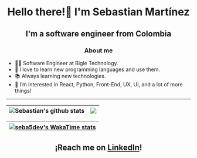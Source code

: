 ## <h1 align="center">Hello there!👋 I'm Sebastian Martínez</h1>


## <p align="center">I'm a software engineer from Colombia</p>

### <p align="center">About me</p>

* 👨‍💻 Software Engineer at Bigle Technology.
* 🌟 I love to learn new programming languages and use them.
* 📚 Always learning new technologies.
* 👀 I’m interested in React, Python, Front-End, UX, UI, and a lot of more things!
***

| <img align="center" src="https://gh-stats.seba5.dev/api?username=seba5dev&show_icons=true&count_private=true&theme=transparent&hide_border=true&rank_icon=github&include_all_commits=true" alt="Sebastian's github stats" /> | <img align="center" src="https://gh-stats.seba5.dev/api/top-langs/?username=seba5dev&layout=compact&theme=transparent&hide_border=true&langs_count=8" /> |
| ------------- | ------------- |

|[![seba5dev's WakaTime stats](https://gh-stats.seba5.dev/api/wakatime?username=seba5dev&compact=true&theme=transparent&hide_border=true)](https://github.com/seba5dev) |
| ------------- |

## <p align="center">¡Reach me on <a href="https://www.linkedin.com/in/seba5dev/">LinkedIn</a>!</p>

